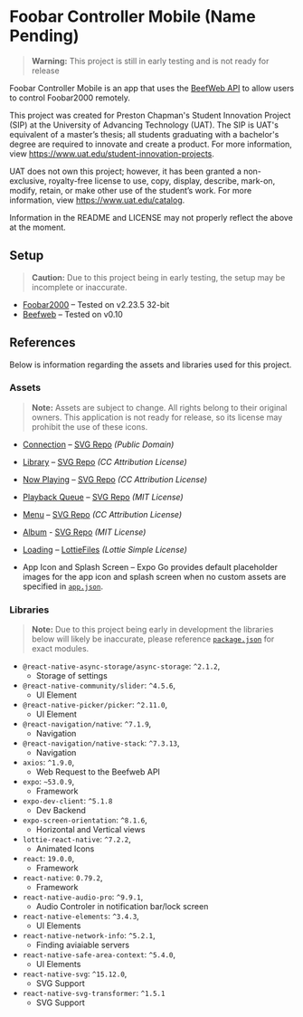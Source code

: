 # Foobar Controller Mobile (Name Pending)
> **Warning:** This project is still in early testing and is not ready for release

Foobar Controller Mobile is an app that uses the [BeefWeb API](https://github.com/hyperblast/beefweb) to allow users to control Foobar2000 remotely.

This project was created for Preston Chapman's Student Innovation Project (SIP) at the University of Advancing Technology (UAT). The SIP is UAT's equivalent of a master’s thesis; all students graduating with a bachelor's degree are required to innovate and create a product. For more information, view https://www.uat.edu/student-innovation-projects.

UAT does not own this project; however, it has been granted a non-exclusive, royalty-free license to use, copy, display, describe, mark-on, modify, retain, or make other use of the student’s work. For more information, view https://www.uat.edu/catalog.

Information in the README and LICENSE may not properly reflect the above at the moment. 

## Setup
> **Caution:** Due to this project being in early testing, the setup may be incomplete or inaccurate.

- [Foobar2000](https://www.foobar2000.org) – Tested on v2.23.5 32-bit
- [Beefweb](https://github.com/hyperblast/beefweb) – Tested on v0.10

## References

Below is information regarding the assets and libraries used for this project.

### Assets

> **Note:** Assets are subject to change. All rights belong to their original owners. This application is not ready for release, so its license may prohibit the use of these icons.

- [Connection](./src/assets/navigation/connection.svg) – [SVG Repo](https://www.svgrepo.com/svg/513070/wifi-1029) *(Public Domain)*
- [Library](./src/assets/navigation/library.svg) – [SVG Repo](https://www.svgrepo.com/svg/532810/folder) *(CC Attribution License)*
- [Now Playing](./src/assets/navigation/nowPlaying.svg) – [SVG Repo](https://www.svgrepo.com/svg/532708/music) *(CC Attribution License)*
- [Playback Queue](./src/assets/navigation/playbackQueue.svg) – [SVG Repo](https://www.svgrepo.com/svg/362993/queue-bold) *(MIT License)*
- [Menu](./src/assets/menu.svg) – [SVG Repo](https://www.svgrepo.com/svg/532195/menu) *(CC Attribution License)*
- [Album](./src/assets/library/album.svg) - [SVG Repo](https://www.svgrepo.com/svg/324902/album-open) *(MIT License)*
- [Loading](./src/assets/lottie/loading.lottie.json) – [LottieFiles](https://lottiefiles.com/free-animation/music-play-Izr4xf80lB) *(Lottie Simple License)*

- App Icon and Splash Screen – Expo Go provides default placeholder images for the app icon and splash screen when no custom assets are specified in [`app.json`](./app.json).

### Libraries
> **Note:** Due to this project being early in development the libraries below will likely be inaccurate, please reference [`package.json`](./package.json) for exact modules. 

- `@react-native-async-storage/async-storage`: `^2.1.2`,
    - Storage of settings
- `@react-native-community/slider`: `^4.5.6`,
    - UI Element
- `@react-native-picker/picker`: `^2.11.0`,
    - UI Element
- `@react-navigation/native`: `^7.1.9`,
    - Navigation
- `@react-navigation/native-stack`: `^7.3.13`,
    - Navigation
- `axios`: `^1.9.0`,
    - Web Request to the Beefweb API
- `expo`: `~53.0.9`,
    - Framework
- `expo-dev-client`: `^5.1.8`
    - Dev Backend
- `expo-screen-orientation`: `^8.1.6`, 
    - Horizontal and Vertical views
- `lottie-react-native`: `^7.2.2`,
    - Animated Icons
- `react`: `19.0.0`,
    - Framework
- `react-native`: `0.79.2`,
    - Framework
- `react-native-audio-pro`: `^9.9.1`,
    - Audio Controler in notification bar/lock screen
- `react-native-elements`: `^3.4.3`,
    - UI Elements
- `react-native-network-info`: `^5.2.1`,
    - Finding aviaiable servers
- `react-native-safe-area-context`: `^5.4.0`,
    - UI Elements
- `react-native-svg`: `^15.12.0`,
    - SVG Support
- `react-native-svg-transformer`: `^1.5.1`
    - SVG Support